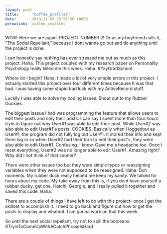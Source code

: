```yaml
---
layout: post
title:      "Coffee_profiles"
date:       2019-11-03 23:51:56 +0000
permalink:  coffee_profiles
---
```



WOW. Here we are again. PROJECT NUMBER 2! Or as my boyfriend calls it, "The Social Repellant," because I dont wanna go out and do anything until the project is done.

I can honestly say nothing has ever stressed me out as much as this project. Haha. 
This project coupled with my research paper on Personality Psychology really killed me this week. Haha. #YayGradSchool

Where do I begin? Haha. I made a lot of very simple errors in this project. I actually started this project over four different times because it was that bad. I was having some stupid bad luck with my ActiveRecord stuff. 

Luckily I was able to solve my coding issues. Shout out to my Rubber Duckies.

The biggest isssue I had was programming the feature that allows users to edit their posts and only their posts. I can say I spent more than four hours tryin to figure out why User#1 was able to edit their post. While User#2 was also able to edit User#1's posts. COOKIES. Basically when I loggedout as User#1, the program did not fully log out User#1. It stored their info and kept them log in so when User#2 had their turn to edit their post's, they were also able to edit User#1. Confusing. I know. Gave me a headache too. Once I reset everything, User#2 was no longer able to edit User#1. Amazing right? Why did I not think of that sooner? 

There were other issues too but they were simple typos or reassigning variables when they were not supposed to be reassigned. Haha. Duh moments. My rubber duck really helped me keep my sanity. We talked for hours about my code. My take away from this is, if you dont have yourself a rubber ducky, get one. Hatchi, Georgie, and I really pulled it together and saved this code. Haha.

There are a couple of things I have left to do with this project- once I get the skillset to accomplish it. I need to go back and figure out how to get the posts to display and whatnot. I am gonna work on that this week.

So until the next social repellant, try not to spill the booleans. #TryinToComeUpWithACatchPhraseIsHard


